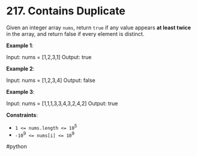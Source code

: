 # 217. Contains Duplicate

Given an integer array `nums`, return `true` if any value appears **at least twice** in the array, and return false if every element is distinct.

**Example 1**:

Input: nums = [1,2,3,1]
Output: true

**Example 2**:

Input: nums = [1,2,3,4]
Output: false

**Example 3**:

Input: nums = [1,1,1,3,3,4,3,2,4,2]
Output: true
 
**Constraints**:

* `1 <= nums.length <= 10`<sup>5</sup>
* `-10`<sup>9</sup>` <= nums[i] <= 10`<sup>9</sup>

#python
